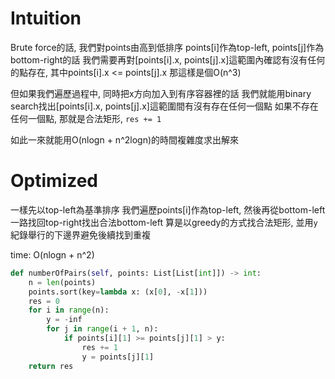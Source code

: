 # Intuition

Brute force的話, 我們對points由高到低排序
points[i]作為top-left, points[j]作為bottom-right的話
我們需要再對[points[i].x, points[j].x]這範圍內確認有沒有任何的點存在, 其中points[i].x <= points[j].x
那這樣是個O(n^3)

但如果我們遍歷過程中, 同時把x方向加入到有序容器裡的話
我們就能用binary search找出[points[i].x, points[j].x]這範圍間有沒有存在任何一個點
如果不存在任何一個點, 那就是合法矩形, `res += 1`

如此一來就能用O(nlogn + n^2logn)的時間複雜度求出解來

# Optimized

一樣先以top-left為基準排序
我們遍歷points[i]作為top-left, 然後再從bottom-left一路找回top-right找出合法bottom-left
算是以greedy的方式找合法矩形, 並用`y`紀錄舉行的下邊界避免後續找到重複

time: O(nlogn + n^2)

```py
def numberOfPairs(self, points: List[List[int]]) -> int:
    n = len(points)
    points.sort(key=lambda x: (x[0], -x[1]))
    res = 0
    for i in range(n):
        y = -inf
        for j in range(i + 1, n):
            if points[i][1] >= points[j][1] > y:
                res += 1
                y = points[j][1]
    return res
```